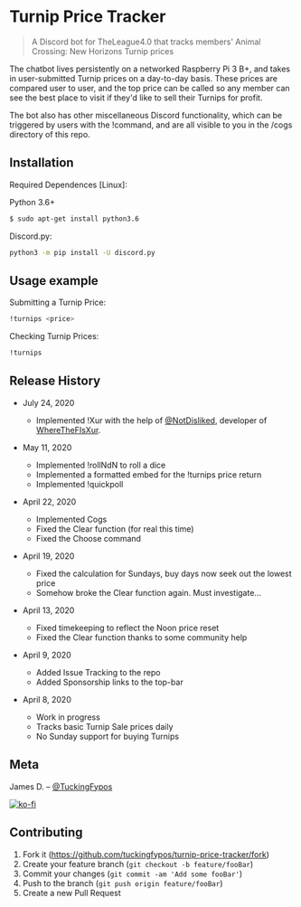 # Turnip Price Tracker
> A Discord bot for TheLeague4.0 that tracks members' Animal Crossing: New Horizons Turnip prices

The chatbot lives persistently on a networked Raspberry Pi 3 B+, and takes in user-submitted Turnip prices on a day-to-day basis. These prices are compared user to user, and the top price can be called so any member can see the best place to visit if they'd like to sell their Turnips for profit.  

The bot also has other miscellaneous Discord functionality, which can be triggered by users with the !command, and are all visible to you in the /cogs directory of this repo. 

## Installation

Required Dependences [Linux]:

Python 3.6+
```sh
$ sudo apt-get install python3.6
```

Discord.py:
```sh
python3 -m pip install -U discord.py
```

## Usage example

Submitting a Turnip Price:
```sh
!turnips <price>
```

Checking Turnip Prices:
```sh
!turnips
```

## Release History

* July 24, 2020
  * Implemented !Xur with the help of [@NotDisliked](https://twitter.com/NotDisliked), developer of [WhereTheFIsXur](wtfix.gg). 

* May 11, 2020
  * Implemented !rollNdN to roll a dice
  * Implemented a formatted embed for the !turnips price return
  * Implemented !quickpoll 

* April 22, 2020
  * Implemented Cogs
  * Fixed the Clear function (for real this time)
  * Fixed the Choose command

* April 19, 2020
  * Fixed the calculation for Sundays, buy days now seek out the lowest price
  * Somehow broke the Clear function again. Must investigate...
 

* April 13, 2020
  * Fixed timekeeping to reflect the Noon price reset
  * Fixed the Clear function thanks to some community help

* April 9, 2020
   * Added Issue Tracking to the repo
   * Added Sponsorship links to the top-bar

* April 8, 2020
    * Work in progress
    * Tracks basic Turnip Sale prices daily
    * No Sunday support for buying Turnips

## Meta

James D. – [@TuckingFypos](https://twitter.com/tuckingfypos)

[![ko-fi](https://www.ko-fi.com/img/githubbutton_sm.svg)](https://ko-fi.com/Y8Y81LHJL)


## Contributing

1. Fork it (<https://github.com/tuckingfypos/turnip-price-tracker/fork>)
2. Create your feature branch (`git checkout -b feature/fooBar`)
3. Commit your changes (`git commit -am 'Add some fooBar'`)
4. Push to the branch (`git push origin feature/fooBar`)
5. Create a new Pull Request
